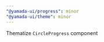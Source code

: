 ```yaml
---
"@yamada-ui/progress": minor
"@yamada-ui/theme": minor
---
```


Thematize `CircleProgress` component
